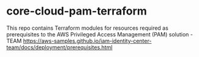 # core-cloud-pam-terraform
This repo contains Terraform modules for resources required as prerequisites to the AWS Privileged Access Management (PAM) solution - TEAM
https://aws-samples.github.io/iam-identity-center-team/docs/deployment/prerequisites.html

